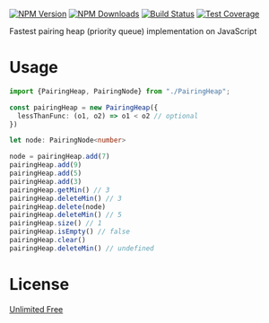 [![NPM Version][npm-image]][npm-url]
[![NPM Downloads][downloads-image]][downloads-url]
[![Build Status][github-image]][github-url]
[![Test Coverage][coveralls-image]][coveralls-url]

Fastest pairing heap (priority queue) implementation on JavaScript

# Usage

```ts
import {PairingHeap, PairingNode} from "./PairingHeap";

const pairingHeap = new PairingHeap({
  lessThanFunc: (o1, o2) => o1 < o2 // optional
})

let node: PairingNode<number>

node = pairingHeap.add(7)
pairingHeap.add(9)
pairingHeap.add(5)
pairingHeap.add(3)
pairingHeap.getMin() // 3
pairingHeap.deleteMin() // 3
pairingHeap.delete(node)
pairingHeap.deleteMin() // 5
pairingHeap.size() // 1
pairingHeap.isEmpty() // false
pairingHeap.clear()
pairingHeap.deleteMin() // undefined
```

# License

[Unlimited Free](LICENSE)

[npm-image]: https://img.shields.io/npm/v/@flemist/pairing-heap.svg
[npm-url]: https://npmjs.org/package/@flemist/pairing-heap
[downloads-image]: https://img.shields.io/npm/dm/@flemist/pairing-heap.svg
[downloads-url]: https://npmjs.org/package/@flemist/pairing-heap
[github-image]: https://github.com/NikolayMakhonin/pairing-heap/actions/workflows/test.yml/badge.svg
[github-url]: https://github.com/NikolayMakhonin/pairing-heap/actions
[coveralls-image]: https://coveralls.io/repos/github/NikolayMakhonin/pairing-heap/badge.svg
[coveralls-url]: https://coveralls.io/github/NikolayMakhonin/pairing-heap
